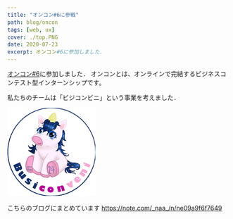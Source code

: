 ```yaml
---
title: "オンコン#6に参戦"
path: blog/oncon
tags: [web, ux]
cover: ./top.PNG
date: 2020-07-23
excerpt: オンコン#6に参加しました．
---
```


[オンコン#6](https://oncon2020-6.prossell.jp/)に参加しました．
オンコンとは、オンラインで完結するビジネスコンテスト型インターンシップです。


私たちのチームは「ビジコンビニ」という事業を考えました．

![ビジコンビニのロゴ](./busiconveni.png)


こちらのブログにまとめています
https://note.com/_naa_/n/ne09a9f6f7649
